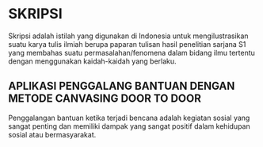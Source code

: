 # SKRIPSI
Skripsi adalah istilah yang digunakan di Indonesia untuk mengilustrasikan suatu karya tulis ilmiah berupa paparan tulisan hasil penelitian sarjana S1 yang membahas suatu permasalahan/fenomena dalam bidang ilmu tertentu dengan menggunakan kaidah-kaidah yang berlaku.

## APLIKASI PENGGALANG BANTUAN DENGAN METODE CANVASING DOOR TO DOOR
Penggalangan bantuan ketika terjadi bencana adalah kegiatan sosial yang sangat penting dan memiliki dampak yang sangat positif dalam kehidupan sosial atau bermasyarakat.
